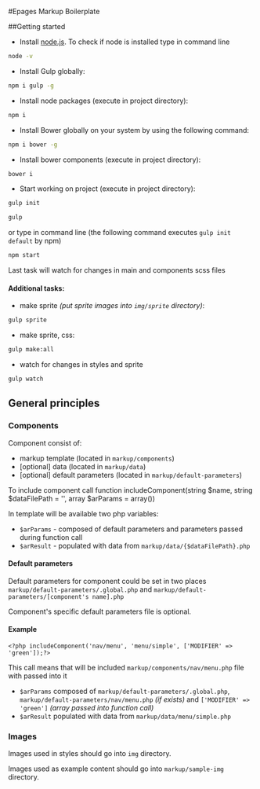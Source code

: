 #Epages Markup Boilerplate

##Getting started

* Install [node.js](https://nodejs.org/).
    To check if node is installed type in command line
```bash
node -v
```
* Install Gulp globally:
```bash
npm i gulp -g
```
* Install node packages (execute in project directory):
```bash
npm i
```
* Install Bower globally on your system by using the following command:
```bash
npm i bower -g
```
* Install bower components (execute in project directory):
```bash
bower i
```
* Start working on project (execute in project directory):
```bash
gulp init
```
```bash
gulp
```
or type in command line (the following command executes `gulp init default` by npm)
```bash
npm start
```

Last task will watch for changes in main and components scss files

#### Additional tasks:

- make sprite _(put sprite images into `img/sprite` directory)_:
```bash
gulp sprite
```
- make sprite, css:
```bash
gulp make:all
```
- watch for changes in styles and sprite
```bash
gulp watch
```

## General principles

### Components

Component consist of:
* markup template (located in `markup/components`)
* [optional] data (located in `markup/data`)
* [optional] default parameters (located in `markup/default-parameters`)

To include component call function includeComponent(string $name, string $dataFilePath = '', array $arParams = array())

In template will be available two php variables:
* `$arParams` - composed of default parameters and parameters passed during function call
* `$arResult` - populated with data from `markup/data/{$dataFilePath}.php`

#### Default parameters

Default parameters for component could be set in two places `markup/default-parameters/.global.php`
 and `markup/default-parameters/[component's name].php`

Component's specific default parameters file is optional.
 
#### Example

`<?php includeComponent('nav/menu', 'menu/simple', ['MODIFIER' => 'green']);?>`

This call means that will be included `markup/components/nav/menu.php` file
with passed into it
* `$arParams` composed of `markup/default-parameters/.global.php`,
`markup/default-parameters/nav/menu.php` _(if exists)_ and `['MODIFIER' => 'green']` _(array passed into function call)_
* `$arResult` populated with data from `markup/data/menu/simple.php`

### Images

Images used in styles should go into `img` directory.

Images used as example content should go into `markup/sample-img` directory.

